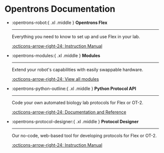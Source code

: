 # Opentrons Documentation

<style>
    .xl {
        font-size: 1.5 rem;
    }
</style>

<div class="grid cards" markdown>

-   :opentrons-robot:{ .xl .middle } __Opentrons Flex__

    ---

    Everything you need to know to set up and use Flex in your lab.

    [:octicons-arrow-right-24: Instruction Manual](flex-manual/index.md)

-   :opentrons-modules:{ .xl .middle } __Modules__

    ---

    Extend your robot's capabilities with easily swappable hardware.

    [:octicons-arrow-right-24: View all modules](modules/index.md)

-   :opentrons-python-outline:{ .xl .middle } __Python Protocol API__

    ---

    Code your own automated biology lab protocols for Flex or OT-2.

    [:octicons-arrow-right-24: Documentation and Reference](#)

-   :opentrons-protocol-designer:{ .xl .middle } __Protocol Designer__

    ---

    Our no-code, web-based tool for developing protocols for Flex or OT-2.

    [:octicons-arrow-right-24: Instruction Manual](#)

</div>